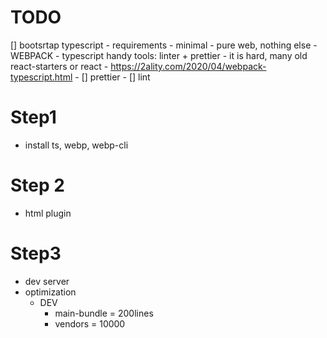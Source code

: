 # TODO
[] bootsrtap typescript
    - requirements
      - minimal
      - pure web, nothing else
      - WEBPACK
      - typescript handy tools: linter + prettier
    - it is hard, many old react-starters or react
    - https://2ality.com/2020/04/webpack-typescript.html
    - [] prettier
    - [] lint


# Step1
- install ts, webp, webp-cli
  
# Step 2
- html plugin

# Step3
- dev server
- optimization
  - DEV
    - main-bundle = 200lines
    - vendors = 10000